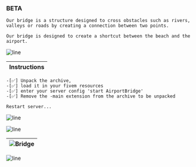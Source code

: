### BETA

```yarn
Our bridge is a structure designed to cross obstacles such as rivers,
valleys or roads by creating a connection between two points.

Our bridge is designed to create a shortcut between the beach and the airport.
```

![line](https://github.com/bylickilabs/bylickilabs/assets/109308073/bfd77a60-d426-4470-b417-fdbab0166188) 

|Instructions|
|---|

```yarn
-[✅] Unpack the archive, 
-[✅] load it in your fivem resources
-[✅] enter your server config 'start AirportBridge'
-[✅] Remove the -main extension from the archive to be unpacked

Restart server...

```

![line](https://github.com/bylickilabs/bylickilabs/assets/109308073/bfd77a60-d426-4470-b417-fdbab0166188) 

![line](https://github.com/bylickilabs/bylickilabs/assets/109308073/bfd77a60-d426-4470-b417-fdbab0166188) 

|![Bridge](https://github.com/user-attachments/assets/84f88fb2-bdb3-4842-88c2-d0b598f58890)|
|---|

![line](https://github.com/bylickilabs/bylickilabs/assets/109308073/bfd77a60-d426-4470-b417-fdbab0166188) 
